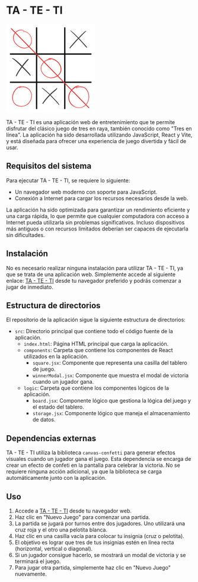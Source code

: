 # TA - TE - TI

![TA - TE - TI Logo](/src/assets/tateti.jpg)

TA - TE - TI es una aplicación web de entretenimiento que te permite disfrutar del clásico juego de tres en raya, también conocido como "Tres en línea". La aplicación ha sido desarrollada utilizando JavaScript, React y Vite, y está diseñada para ofrecer una experiencia de juego divertida y fácil de usar.

## Requisitos del sistema

Para ejecutar TA - TE - TI, se requiere lo siguiente:

- Un navegador web moderno con soporte para JavaScript.
- Conexión a Internet para cargar los recursos necesarios desde la web.

La aplicación ha sido optimizada para garantizar un rendimiento eficiente y una carga rápida, lo que permite que cualquier computadora con acceso a Internet pueda utilizarla sin problemas significativos. Incluso dispositivos más antiguos o con recursos limitados deberían ser capaces de ejecutarla sin dificultades.

## Instalación

No es necesario realizar ninguna instalación para utilizar TA - TE - TI, ya que se trata de una aplicación web. Simplemente accede al siguiente enlace: [TA - TE - TI](https://tatetilbt.netlify.app/) desde tu navegador preferido y podrás comenzar a jugar de inmediato.

## Estructura de directorios

El repositorio de la aplicación sigue la siguiente estructura de directorios:

- `src`: Directorio principal que contiene todo el código fuente de la aplicación.
  - `index.html`: Página HTML principal que carga la aplicación.
  - `components`: Carpeta que contiene los componentes de React utilizados en la aplicación.
    - `square.jsx`: Componente que representa una casilla del tablero de juego.
    - `winnerModal.jsx`: Componente que muestra el modal de victoria cuando un jugador gana.
  - `logic`: Carpeta que contiene los componentes lógicos de la aplicación.
    - `board.jsx`: Componente lógico que gestiona la lógica del juego y el estado del tablero.
    - `storage.jsx`: Componente lógico que maneja el almacenamiento de datos.

## Dependencias externas

TA - TE - TI utiliza la biblioteca `canvas-confetti` para generar efectos visuales cuando un jugador gana el juego. Esta dependencia se encarga de crear un efecto de confeti en la pantalla para celebrar la victoria. No se requiere ninguna acción adicional, ya que la biblioteca se carga automáticamente junto con la aplicación.

## Uso

1. Accede a [TA - TE - TI](https://tate-ti-app.com) desde tu navegador web.
2. Haz clic en "Nuevo Juego" para comenzar una partida.
3. La partida se jugará por turnos entre dos jugadores. Uno utilizará una cruz roja y el otro una pelotita blanca.
4. Haz clic en una casilla vacía para colocar tu insignia (cruz o pelotita).
5. El objetivo es lograr que tres de tus insignias estén en línea recta (horizontal, vertical o diagonal).
6. Si un jugador consigue hacerlo, se mostrará un modal de victoria y se terminará el juego.
7. Para jugar otra partida, simplemente haz clic en "Nuevo Juego" nuevamente.
